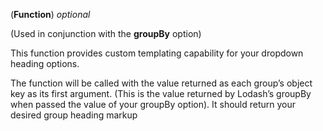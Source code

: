 <!-- customGroupHeadingTemplateFunction -->
(**Function**) *optional* 

(Used in conjunction with the **groupBy** option)

This function provides custom templating capability for your dropdown heading options. 

The function will be called with the value returned as each group’s object key as its first argument. (This is the value returned by Lodash’s groupBy when passed the value of your groupBy option). It should return your desired group heading markup
